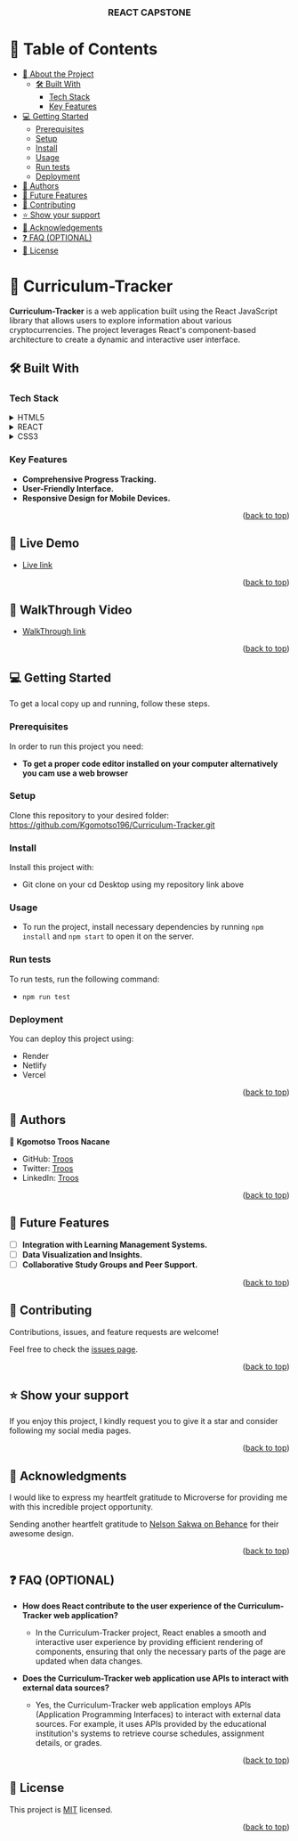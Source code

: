 <a name="readme-top"></a>

<div align="center">
  <h3><b>REACT CAPSTONE</b></h3>
</div>

# 📗 Table of Contents

- [📖 About the Project](#about-project)
  - [🛠 Built With](#built-with)
    - [Tech Stack](#tech-stack)
    - [Key Features](#key-features)
- [💻 Getting Started](#getting-started)
  - [Prerequisites](#prerequisites)
  - [Setup](#setup)
  - [Install](#install)
  - [Usage](#usage)
  - [Run tests](#run-tests)
  - [Deployment](#deployment)
- [👥 Authors](#authors)
- [🔭 Future Features](#future-features)
- [🤝 Contributing](#contributing)
- [⭐️ Show your support](#support)
- [🙏 Acknowledgements](#acknowledgements)
- [❓ FAQ (OPTIONAL)](#faq)
- [📝 License](#license)

# 📖 Curriculum-Tracker <a name="about-project"></a>

**Curriculum-Tracker** is a web application built using the React JavaScript library that allows users to explore information about various cryptocurrencies. The project leverages React's component-based architecture to create a dynamic and interactive user interface.

## 🛠 Built With <a name="built-with"></a>

### Tech Stack <a name="tech-stack"></a>

<details>
  <summary>HTML5</summary>
  <ul>
    <li><a href="https://youtu.be/x4OKqZ2kIx4">Lesson on HTML5</a></li>
  </ul>
</details>

<details>
  <summary>REACT</summary>
  <ul>
    <li><a href="https://reactjs.org/">Lesson on React.js</a></li>
  </ul>
</details>

<details>
<summary>CSS3</summary>
  <ul>
    <li><a href="https://youtu.be/wIzPMotxMCM">Lesson on CSS3</a></li>
  </ul>
</details>

### Key Features <a name="key-features"></a>

- **Comprehensive Progress Tracking.**
- **User-Friendly Interface.**
- **Responsive Design for Mobile Devices.**

<p align="right">(<a href="#readme-top">back to top</a>)</p>

## 🚀 Live Demo <a name="live-demo"></a>

-  [Live link](https://curriculum-tracker-troos.onrender.com/)

<p align="right">(<a href="#readme-top">back to top</a>)</p>

## 🦻 WalkThrough Video <a name="#walkthrough-demo"></a>

-  [WalkThrough link](https://drive.google.com/file/d/18uOzoGoLmUdF2f-6Fxu_7MCczJEhjZkb/view?usp=sharing)

<p align="right">(<a href="#readme-top">back to top</a>)</p>

## 💻 Getting Started <a name="getting-started"></a>

To get a local copy up and running, follow these steps.

### Prerequisites

In order to run this project you need:
- **To get a proper code editor installed on your computer alternatively you cam use a web browser**


### Setup

Clone this repository to your desired folder: https://github.com/Kgomotso196/Curriculum-Tracker.git

### Install

Install this project with:
- Git clone on your cd Desktop using my repository link above

### Usage

- To run the project, install necessary dependencies by running `npm install` and `npm start` to open it on the server.
### Run tests

To run tests, run the following command:
- `npm run test`

### Deployment

You can deploy this project using:
- Render
- Netlify
- Vercel

<p align="right">(<a href="#readme-top">back to top</a>)</p>

## 👥 Authors <a name="authors"></a>

👤 **Kgomotso Troos Nacane**

- GitHub: [Troos](https://github.com/Kgomotso196)
- Twitter: [Troos](https://twitter.com/t_r_o_o_s)
- LinkedIn: [Troos](https://linkedin.com/in/kgomotso-nacane)

<p align="right">(<a href="#readme-top">back to top</a>)</p>

## 🔭 Future Features <a name="future-features"></a>

- [ ] **Integration with Learning Management Systems.**
- [ ] **Data Visualization and Insights.**
- [ ] **Collaborative Study Groups and Peer Support.**

<p align="right">(<a href="#readme-top">back to top</a>)</p>

## 🤝 Contributing <a name="contributing"></a>

Contributions, issues, and feature requests are welcome!

Feel free to check the [issues page](https://github.com/Kgomotso196/Curriculum-Tracker/issues/).

<p align="right">(<a href="#readme-top">back to top</a>)</p>

## ⭐️ Show your support <a name="support"></a>

If you enjoy this project, I kindly request you to give it a star and consider following my social media pages.

<p align="right">(<a href="#readme-top">back to top</a>)</p>

## 🙏 Acknowledgments <a name="acknowledgements"></a>

I would like to express my heartfelt gratitude to Microverse for providing me with this incredible project opportunity.

Sending another heartfelt gratitude to [Nelson Sakwa on Behance](https://www.behance.net/sakwadesignstudio) for their awesome design.

<p align="right">(<a href="#readme-top">back to top</a>)</p>

## ❓ FAQ (OPTIONAL) <a name="faq"></a>

- **How does React contribute to the user experience of the Curriculum-Tracker web application?**

  -  In the Curriculum-Tracker project, React enables a smooth and interactive user experience by providing efficient rendering of components, ensuring that only the necessary parts of the page are updated when data changes.

- **Does the Curriculum-Tracker web application use APIs to interact with external data sources?**

  - Yes, the Curriculum-Tracker web application employs APIs (Application Programming Interfaces) to interact with external data sources. For example, it uses APIs provided by the educational institution's systems to retrieve course schedules, assignment details, or grades.

<p align="right">(<a href="#readme-top">back to top</a>)</p>

## 📝 License <a name="license"></a>

This project is [MIT](./MIT.md) licensed.

<p align="right">(<a href="#readme-top">back to top</a>)</p>
